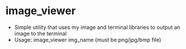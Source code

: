 # image_viewer
- Simple utility that uses my image and terminal libraries to output an image to the terminal
- Usage: image_viewer img_name (must be png/jpg/bmp file)